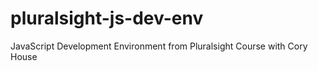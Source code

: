 # pluralsight-js-dev-env
JavaScript Development Environment from  Pluralsight Course with Cory House
